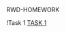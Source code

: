 RWD-HOMEWORK

!Task 1 [TASK 1](https://github.com/ArtemChepeliuk/RWD_HW/blob/master/img/task1-1.jpg)
